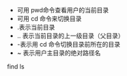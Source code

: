 - 可用 pwd命令查看用户的当前目录
- 可用 cd 命令来切换目录
- .表示当前目录
- .. 表示当前目录的上一级目录（父目录）
- -表示用 cd 命令切换目录前所在的目录
- ~ 表示用户主目录的绝对路径名

find
ls